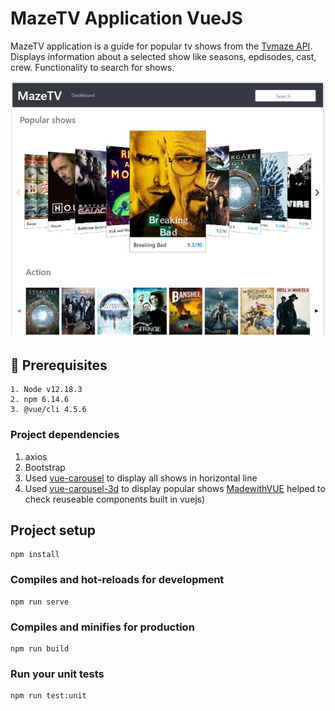 # MazeTV Application VueJS

MazeTV application is a guide for popular tv shows from the [Tvmaze API](http://www.tvmaze.com/api). Displays information about a selected show like seasons, epdisodes, cast, crew. Functionality to search for shows.

![MazeTV](https://github.com/Venkatram92/MazeTV/blob/master/MazeTV.JPG)

## :page_with_curl: Prerequisites
```
1. Node v12.18.3
2. npm 6.14.6
3. @vue/cli 4.5.6
```
### Project dependencies

1. axios
2. Bootstrap
3. Used [vue-carousel](https://ssense.github.io/vue-carousel/) to display all shows in horizontal line
4. Used [vue-carousel-3d](https://wlada.github.io/vue-carousel-3d/) to display popular shows
   [MadewithVUE](https://madewithvuejs.com/) helped to check reuseable components built in vuejs)


## Project setup
```
npm install
```

### Compiles and hot-reloads for development
```
npm run serve
```

### Compiles and minifies for production
```
npm run build
```

### Run your unit tests
```
npm run test:unit
```
